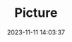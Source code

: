 ---
weight: 1
images:
- /images/edited/9.jpeg
title: Picture
date: 2023-11-11 14:03:37
tags:
- luminar
- work
---